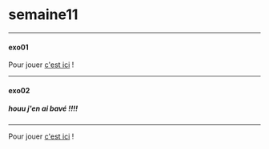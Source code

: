 # semaine11  

------------

#### exo01 

Pour jouer [c'est ici](https://preview.c9users.io/did75_18/semaine11/exo1/index.html?_c9_id=livepreview2&_c9_host=https://ide.c9.io) !  

------------

#### exo02  

##### houu j'en ai bavé !!!! 

----------  

Pour jouer [c'est ici](https://preview.c9users.io/did75_18/semaine11/exo2/index.html?_c9_id=livepreview0&_c9_host=https://ide.c9.io) !  
